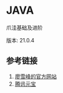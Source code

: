 # JAVA
爪洼基础及进阶

版本: 21.0.4

## 参考链接  
1. [廖雪峰的官方网站](https://liaoxuefeng.com/books/java/introduction/index.html)
2. [腾讯元宝](https://yuanbao.tencent.com/)